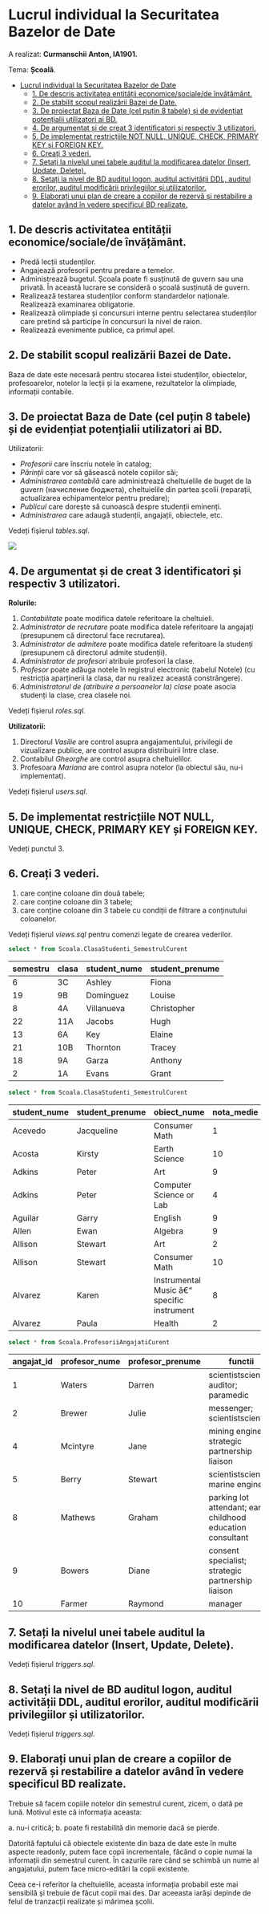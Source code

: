 # Lucrul individual la Securitatea Bazelor de Date

A realizat: **Curmanschii Anton, IA1901.**

Tema: **Școală**.

- [Lucrul individual la Securitatea Bazelor de Date](#lucrul-individual-la-securitatea-bazelor-de-date)
  - [1\. De descris activitatea entității economice/sociale/de învățământ.](#1-de-descris-activitatea-entității-economicesocialede-învățământ)
  - [2\. De stabilit scopul realizării Bazei de Date.](#2-de-stabilit-scopul-realizării-bazei-de-date)
  - [3\. De proiectat Baza de Date (cel puțin 8 tabele) și de evidențiat potențialii utilizatori ai BD.](#3-de-proiectat-baza-de-date-cel-puțin-8-tabele-și-de-evidențiat-potențialii-utilizatori-ai-bd)
  - [4\. De argumentat și de creat 3 identificatori și respectiv 3 utilizatori.](#4-de-argumentat-și-de-creat-3-identificatori-și-respectiv-3-utilizatori)
  - [5\. De implementat restricțiile NOT NULL, UNIQUE, CHECK, PRIMARY KEY și FOREIGN KEY.](#5-de-implementat-restricțiile-not-null-unique-check-primary-key-și-foreign-key)
  - [6\. Creați 3 vederi.](#6-creați-3-vederi)
  - [7\. Setați la nivelul unei tabele auditul la modificarea datelor (Insert, Update, Delete).](#7-setați-la-nivelul-unei-tabele-auditul-la-modificarea-datelor-insert-update-delete)
  - [8\. Setați la nivel de BD auditul logon, auditul activității DDL, auditul erorilor, auditul modificării privilegiilor și utilizatorilor.](#8-setați-la-nivel-de-bd-auditul-logon-auditul-activității-ddl-auditul-erorilor-auditul-modificării-privilegiilor-și-utilizatorilor)
  - [9\. Elaborați unui plan de creare a copiilor de rezervă și restabilire a datelor având în vedere specificul BD realizate.](#9-elaborați-unui-plan-de-creare-a-copiilor-de-rezervă-și-restabilire-a-datelor-având-în-vedere-specificul-bd-realizate)

## 1\. De descris activitatea entității economice/sociale/de învățământ.

- Predă lecții studenților.
- Angajează profesorii pentru predare a temelor.
- Administrează bugetul. Școala poate fi susținută de guvern sau una privată. În această lucrare se consideră o școală susținută de guvern.
- Realizează testarea studenților conform standardelor naționale. Realizează examinarea obligatorie.
- Realizează olimpiade și concursuri interne pentru selectarea studenților care pretind să participe în concursuri la nivel de raion.
- Realizează evenimente publice, ca primul apel.


## 2\. De stabilit scopul realizării Bazei de Date.

Baza de date este necesară pentru stocarea listei studenților, obiectelor, profesoarelor, notelor la lecții și la examene, rezultatelor la olimpiade, informații contabile.


## 3\. De proiectat Baza de Date (cel puțin 8 tabele) și de evidențiat potențialii utilizatori ai BD.

Utilizatorii:

- *Profesorii* care înscriu notele în catalog;
- *Părinții* care vor să găsească notele copiilor săi;
- *Administrarea contabilă* care administrează cheltuielile de buget de la guvern (начисление бюджета), cheltuielile din partea școlii (reparații, actualizarea echipamentelor pentru predare);
- *Publicul* care dorește să cunoască despre studenții eminenți.
- *Administrarea* care adaugă studenții, angajații, obiectele, etc.

<!-- Tabelele:
1. Studenții(nume, prenume, anul nasterii), clasa fiind id-ul;
2. Angajații(nume, prenume, anul nasterii, rol);
3. ProfesorCualificatieInfo(Angajat -> anul de studii, Informații despre cualificatia profesorului);
4. ProfesorCePreda(Profesor -> obiect, clasa), anul de studii se deduce usor din clasa;
5. Cheltuielile(sursa, suma, data);
6. Clasa(an de studii, anul epocii, numar, profesorul de clasa); 
7. ClasaStudentiiInfo(Clasa -> Student);
7. StudentObiectInfo(Student -> Obiect);
8. ExamenNotele(student, examen, nota);
9. Examen(nume, obiect, data), clasa asociată poate fi aflată după orice student care a susținut examenul, anul de studii tot;
10. Obiectele(nume);
11. Notele(student, obiect, nota, data); -->

Vedeți fișierul *tables.sql*.

![](images/diagram.png)

## 4\. De argumentat și de creat 3 identificatori și respectiv 3 utilizatori.

**Rolurile:**

1. *Contabilitate* poate modifica datele referitoare la cheltuieli.
2. *Administrator de recrutare* poate modifica datele referitoare la angajați (presupunem că directorul face recrutarea).
2. *Administrator de admitere* poate modifica datele referitoare la studenți (presupunem că directorul admite studenții).
3. *Administrator de profesori* atribuie profesori la clase.
4. *Profesor* poate adăuga notele în registrul electronic (tabelul Notele) (cu restricția aparținerii la clasa, dar nu realizez această constrângere).
5. *Administratorul de (atribuire a persoanelor la) clase* poate asocia studenți la clase, crea clasele noi.
<!-- 5. *Examinator* poate crea examene și asocia note la examene la studenții pe care i-au predat. -->

Vedeți fișierul *roles.sql*.


**Utilizatorii:**

1. Directorul *Vasilie* are control asupra angajamentului, privilegii de vizualizare publice, are control asupra distribuirii între clase.
2. Contabilul *Gheorghe* are control asupra cheltuielilor.
3. Profesoara *Mariana* are control asupra notelor (la obiectul său, nu-i implementat). 
<!-- , dar poate și crea examene pentru obiectul său. -->

Vedeți fișierul *users.sql*.


## 5\. De implementat restricțiile NOT NULL, UNIQUE, CHECK, PRIMARY KEY și FOREIGN KEY.

Vedeți punctul 3.


## 6\. Creați 3 vederi.

1) care conține coloane din două tabele;
2) care conține coloane din 3 tabele;
3) care conține coloane din 3 tabele cu condiții de filtrare a conținutului coloanelor.

Vedeți fișierul *views.sql* pentru comenzi legate de crearea vederilor.

```sql
select * from Scoala.ClasaStudenti_SemestrulCurent
```

| semestru | clasa | student_nume | student_prenume |
|----------|-------|--------------|-----------------|
| 6        | 3C    | Ashley       | Fiona           |
| 19       | 9B    | Dominguez    | Louise          |
| 8        | 4A    | Villanueva   | Christopher     |
| 22       | 11A   | Jacobs       | Hugh            |
| 13       | 6A    | Key          | Elaine          |
| 21       | 10B   | Thornton     | Tracey          |
| 18       | 9A    | Garza        | Anthony         |
| 2        | 1A    | Evans        | Grant           |


```sql
select * from Scoala.ClasaStudenti_SemestrulCurent
```

| student_nume | student_prenume | obiect_nume                                | nota_medie |
|--------------|-----------------|--------------------------------------------|------------|
| Acevedo      | Jacqueline      | Consumer Math                              | 1          |
| Acosta       | Kirsty          | Earth Science                              | 10         |
| Adkins       | Peter           | Art                                        | 9          |
| Adkins       | Peter           | Computer Science or Lab                    | 4          |
| Aguilar      | Garry           | English                                    | 9          |
| Allen        | Ewan            | Algebra                                    | 9          |
| Allison      | Stewart         | Art                                        | 2          |
| Allison      | Stewart         | Consumer Math                              | 10         |
| Alvarez      | Karen           | Instrumental Music â€“ specific instrument | 8          |
| Alvarez      | Paula           | Health                                     | 2          |


```sql
select * from Scoala.ProfesoriiAngajatiCurent
```

| angajat_id | profesor_nume | profesor_prenume | functii                                                     | salariu_pe_luna |
|------------|---------------|------------------|-------------------------------------------------------------|-----------------|
| 1          | Waters        | Darren           | scientistscientist; auditor; paramedic                      | 8610.00         |
| 2          | Brewer        | Julie            | messenger; scientistscientist                               | 6179.00         |
| 4          | Mcintyre      | Jane             | mining engineer; strategic partnership liaison              | 6087.00         |
| 5          | Berry         | Stewart          | scientistscientist; marine engineer                         | 5859.00         |
| 8          | Mathews       | Graham           | parking lot attendant; early childhood education consultant | 3421.00         |
| 9          | Bowers        | Diane            | consent specialist; strategic partnership liaison           | 5160.00         |
| 10         | Farmer        | Raymond          | manager                                                     | 2976.00         |

## 7\. Setați la nivelul unei tabele auditul la modificarea datelor (Insert, Update, Delete).

Vedeți fișierul *triggers.sql*.

## 8\. Setați la nivel de BD auditul logon, auditul activității DDL, auditul erorilor, auditul modificării privilegiilor și utilizatorilor.

Vedeți fișierul *triggers.sql*.

## 9\. Elaborați unui plan de creare a copiilor de rezervă și restabilire a datelor având în vedere specificul BD realizate.

Trebuie să facem copiile notelor din semestrul curent, zicem, o dată pe lună.
Motivul este că informația aceasta:

a. nu-i critică;
b. poate fi restabilită din memorie dacă se pierde.

Datorită faptului că obiectele existente din baza de date este în multe aspecte readonly, putem face copii incrementale, făcând o copie numai la informații din semestrul curent.
În cazurile rare când se schimbă un nume al angajatului, putem face micro-editări la copii existente.

Ceea ce-i referitor la cheltuielile, aceasta informația probabil este mai sensibilă și trebuie de făcut copii mai des.
Dar aceeasta iarăși depinde de felul de tranzacții realizate și mărimea școlii.
